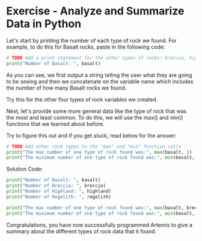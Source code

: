 # Exercise - Analyze and Summarize Data in Python

Let's start by printing the number of each type of rock we found. For example, to do this for Basalt rocks, paste in the following code:

```python
# TODO Add a print statement for the other types of rocks: breccia, highland and regolith
print("Number of Basalt: ", basalt)
```

As you can see, we first output a string telling the user what they are going to be seeing and then we concatenate on the variable name which includes the number of how many Basalt rocks we found.

Try this for the other four types of rock variables we created.

Next, let's provide some more general data like the type of rock that was the most and least common. To do this, we will use the max() and min() functions that we learned about before.

Try to figure this out and if you get stuck, read below for the answer:

```python
# TODO Add other rock types to the "max" and "min" function calls
print("The max number of one type of rock found was:", max(basalt, ))
print("The minimum number of one type of rock found was:", min(basalt, ))
```

Solution Code:

```python
print("Number of Basalt: ", basalt)
print("Number of Breccia: ", breccia)
print("Number of Highland: ", highland)
print("Number of Regolith: ", regolith)

print("The max number of one type of rock found was:", max(basalt, breccia, highland,regolith))
print("The minimum number of one type of rock found was:", min(basalt, breccia, highland, regolith))
```

Congratulations, you have now successfully programmed Artemis to give a summary about the different types of rock data that it found.
